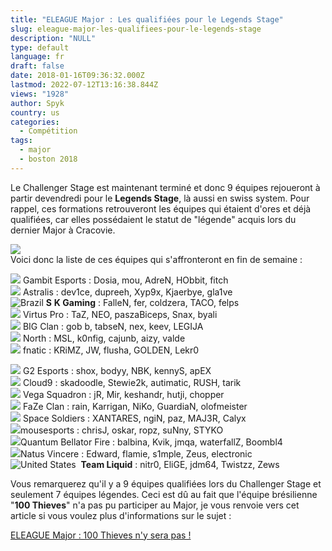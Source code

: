 ```yaml
---
title: "ELEAGUE Major : Les qualifiées pour le Legends Stage"
slug: eleague-major-les-qualifiees-pour-le-legends-stage
description: "NULL"
type: default
language: fr
draft: false
date: 2018-01-16T09:36:32.000Z
lastmod: 2022-07-12T13:16:38.844Z
views: "1928"
author: Spyk
country: us
categories:
  - Compétition
tags:
  - major
  - boston 2018
---
```

Le Challenger Stage est maintenant terminé et donc 9 équipes rejoueront à partir devendredi pour le **Legends Stage**, là aussi en swiss system. Pour rappel, ces formations retrouveront les équipes qui étaient d'ores et déjà qualifiées, car elles possédaient le statut de "légende" acquis lors du dernier Major à Cracovie.

![](/images/articles/5a5d240bed8e8/images/TvfwSAsnnUNWOXHuWx7yukUUtXzUn8RwSkUhlho3.jpeg)  
Voici donc la liste de ces équipes qui s'affronteront en fin de semaine :

![](/images/countries/kz.svg) Gambit Esports : Dosia, mou, AdreN, HObbit, fitch⁠  
![](/images/countries/dk.svg) Astralis : dev1ce, dupreeh, Xyp9x, Kjaerbye, gla1ve⁠  
![Brazil](/images/countries/br.svg)⁠ **S** **K Gaming** : FalleN, fer, coldzera, TACO, felps  
![](/images/countries/pl.svg) Virtus Pro : TaZ, NEO, paszaBiceps, Snax, byali⁠  
![](/images/countries/de.svg) BIG Clan : gob b, tabseN, nex, keev, LEGIJA⁠  
![](/images/countries/dk.svg) North : MSL, k0nfig, cajunb, aizy, valde⁠  
![](/images/countries/se.svg) fnatic : KRiMZ, JW, flusha, GOLDEN, Lekr0⁠ 

![](/images/countries/fr.svg) G2 Esports : shox, bodyy, NBK, kennyS, apEX⁠  
![](/images/countries/us.svg) Cloud9 : skadoodle, Stewie2k, autimatic, RUSH, tarik⁠  
![](/images/countries/ru.svg) Vega Squadron : jR, Mir, keshandr, hutji, chopper⁠  
![](/images/countries/eu.svg) FaZe Clan : rain, Karrigan, NiKo, GuardiaN, olofmeister⁠  
![](/images/countries/tr.svg) Space Soldiers : XANTARES, ngiN, paz, MAJ3R, Calyx⁠  
![](/images/countries/eu.svg)mousesports : chrisJ, oskar, ropz, suNny, STYKO⁠  
![](/images/countries/ru.svg)Quantum Bellator Fire : balbina, Kvik, jmqa, waterfallZ, Boombl4⁠  
![](/images/countries/ua.svg)Natus Vincere : Edward, flamie, s1mple, Zeus, electronic⁠ ⁠  
![United States](/images/countries/us.svg)⁠ **⁠** **Team Liquid** : nitr0, EliGE, jdm64, Twistzz, Zews

Vous remarquerez qu'il y a 9 équipes qualifiées lors du Challenger Stage et seulement 7 équipes légendes. Ceci est dû au fait que l'équipe brésilienne "**100 Thieves**" n'a pas pu participer au Major, je vous renvoie vers cet article si vous voulez plus d'informations sur le sujet :

[ELEAGUE Major : 100 Thieves n'y sera pas !](https://flickshot.fr/fr/eleague-major-100-thieves-ny-sera-pas/&5a59d31c71dbb)
